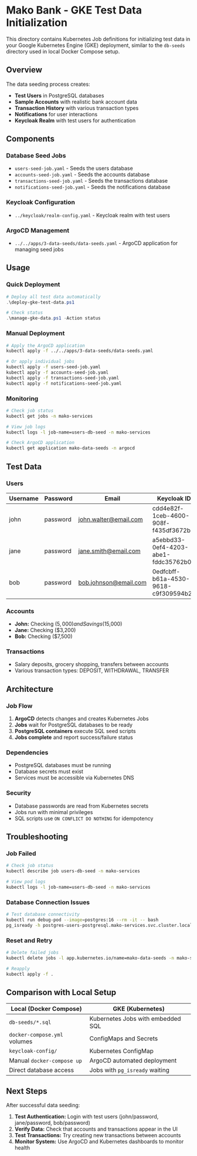 # Mako Bank - GKE Test Data Initialization

This directory contains Kubernetes Job definitions for initializing test data in your Google Kubernetes Engine (GKE) deployment, similar to the `db-seeds` directory used in local Docker Compose setup.

## Overview

The data seeding process creates:
- **Test Users** in PostgreSQL databases
- **Sample Accounts** with realistic bank account data
- **Transaction History** with various transaction types
- **Notifications** for user interactions
- **Keycloak Realm** with test users for authentication

## Components

### Database Seed Jobs
- `users-seed-job.yaml` - Seeds the users database
- `accounts-seed-job.yaml` - Seeds the accounts database  
- `transactions-seed-job.yaml` - Seeds the transactions database
- `notifications-seed-job.yaml` - Seeds the notifications database

### Keycloak Configuration
- `../keycloak/realm-config.yaml` - Keycloak realm with test users

### ArgoCD Management
- `../../apps/3-data-seeds/data-seeds.yaml` - ArgoCD application for managing seed jobs

## Usage

### Quick Deployment
```powershell
# Deploy all test data automatically
.\deploy-gke-test-data.ps1

# Check status
.\manage-gke-data.ps1 -Action status
```

### Manual Deployment
```bash
# Apply the ArgoCD application
kubectl apply -f ../../apps/3-data-seeds/data-seeds.yaml

# Or apply individual jobs
kubectl apply -f users-seed-job.yaml
kubectl apply -f accounts-seed-job.yaml
kubectl apply -f transactions-seed-job.yaml
kubectl apply -f notifications-seed-job.yaml
```

### Monitoring
```bash
# Check job status
kubectl get jobs -n mako-services

# View job logs
kubectl logs -l job-name=users-db-seed -n mako-services

# Check ArgoCD application
kubectl get application mako-data-seeds -n argocd
```

## Test Data

### Users
| Username | Password | Email | Keycloak ID |
|----------|----------|-------|-------------|
| john | password | john.walter@email.com | cdd4e82f-1ceb-4600-908f-f435df3672bd |
| jane | password | jane.smith@email.com | a5ebbd33-0ef4-4203-abe1-fddc35762b04 |
| bob | password | bob.johnson@email.com | 0edfcbff-b61a-4530-9618-c9f309594b29 |

### Accounts
- **John:** Checking ($5,000) and Savings ($15,000)
- **Jane:** Checking ($3,200)
- **Bob:** Checking ($7,500)

### Transactions
- Salary deposits, grocery shopping, transfers between accounts
- Various transaction types: DEPOSIT, WITHDRAWAL, TRANSFER

## Architecture

### Job Flow
1. **ArgoCD** detects changes and creates Kubernetes Jobs
2. **Jobs** wait for PostgreSQL databases to be ready
3. **PostgreSQL containers** execute SQL seed scripts
4. **Jobs complete** and report success/failure status

### Dependencies
- PostgreSQL databases must be running
- Database secrets must exist
- Services must be accessible via Kubernetes DNS

### Security
- Database passwords are read from Kubernetes secrets
- Jobs run with minimal privileges
- SQL scripts use `ON CONFLICT DO NOTHING` for idempotency

## Troubleshooting

### Job Failed
```bash
# Check job status
kubectl describe job users-db-seed -n mako-services

# View pod logs
kubectl logs -l job-name=users-db-seed -n mako-services
```

### Database Connection Issues
```bash
# Test database connectivity
kubectl run debug-pod --image=postgres:16 --rm -it -- bash
pg_isready -h postgres-users-postgresql.mako-services.svc.cluster.local -p 5432
```

### Reset and Retry
```bash
# Delete failed jobs
kubectl delete jobs -l app.kubernetes.io/name=mako-data-seeds -n mako-services

# Reapply
kubectl apply -f .
```

## Comparison with Local Setup

| Local (Docker Compose) | GKE (Kubernetes) |
|------------------------|------------------|
| `db-seeds/*.sql` | Kubernetes Jobs with embedded SQL |
| `docker-compose.yml` volumes | ConfigMaps and Secrets |
| `keycloak-config/` | Kubernetes ConfigMap |
| Manual `docker-compose up` | ArgoCD automated deployment |
| Direct database access | Jobs with `pg_isready` waiting |

## Next Steps

After successful data seeding:
1. **Test Authentication:** Login with test users (john/password, jane/password, bob/password)
2. **Verify Data:** Check that accounts and transactions appear in the UI
3. **Test Transactions:** Try creating new transactions between accounts
4. **Monitor System:** Use ArgoCD and Kubernetes dashboards to monitor health
